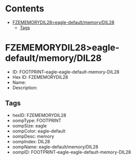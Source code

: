 



Contents
========

* [FZEMEMORYDIL28>eagle-default/memory/DIL28](#fzememorydil28eagle-defaultmemorydil28)
	* [Tags](#tags)

# FZEMEMORYDIL28>eagle-default/memory/DIL28

- ID: FOOTPRINT-eagle-eagle-default-memory-DIL28
- Hex ID: FZEMEMORYDIL28
- Name: 
- Description: 

## Tags

- hexID: FZEMEMORYDIL28
- oompType: FOOTPRINT
- oompSize: eagle
- oompColor: eagle-default
- oompDesc: memory
- oompIndex: DIL28
- oompName: eagle-default/memory/DIL28
- oompID: FOOTPRINT-eagle-eagle-default-memory-DIL28
